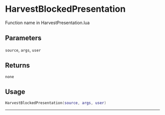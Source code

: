 # HarvestBlockedPresentation
Function name in HarvestPresentation.lua
## Parameters
`source`, `args`, `user`
## Returns
`none`
## Usage
```lua
HarvestBlockedPresentation(source, args, user)
```
---
